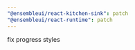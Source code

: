 ```yaml
---
"@ensembleui/react-kitchen-sink": patch
"@ensembleui/react-runtime": patch
---
```


fix progress styles

